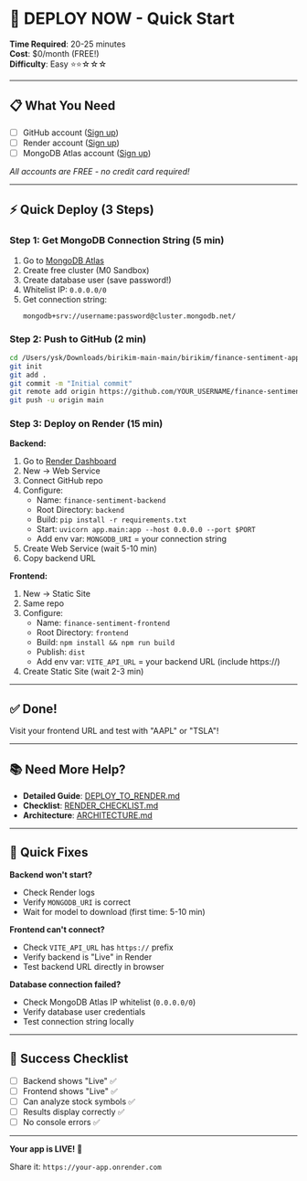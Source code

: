 # 🚀 DEPLOY NOW - Quick Start

**Time Required**: 20-25 minutes  
**Cost**: $0/month (FREE!)  
**Difficulty**: Easy ⭐⭐☆☆☆

---

## 📋 What You Need

- [ ] GitHub account ([Sign up](https://github.com/signup))
- [ ] Render account ([Sign up](https://render.com/signup))
- [ ] MongoDB Atlas account ([Sign up](https://www.mongodb.com/cloud/atlas/register))

*All accounts are FREE - no credit card required!*

---

## ⚡ Quick Deploy (3 Steps)

### Step 1: Get MongoDB Connection String (5 min)

1. Go to [MongoDB Atlas](https://www.mongodb.com/cloud/atlas/register)
2. Create free cluster (M0 Sandbox)
3. Create database user (save password!)
4. Whitelist IP: `0.0.0.0/0`
5. Get connection string:
   ```
   mongodb+srv://username:password@cluster.mongodb.net/
   ```

### Step 2: Push to GitHub (2 min)

```bash
cd /Users/ysk/Downloads/birikim-main-main/birikim/finance-sentiment-app
git init
git add .
git commit -m "Initial commit"
git remote add origin https://github.com/YOUR_USERNAME/finance-sentiment-app.git
git push -u origin main
```

### Step 3: Deploy on Render (15 min)

**Backend:**
1. Go to [Render Dashboard](https://dashboard.render.com/)
2. New → Web Service
3. Connect GitHub repo
4. Configure:
   - Name: `finance-sentiment-backend`
   - Root Directory: `backend`
   - Build: `pip install -r requirements.txt`
   - Start: `uvicorn app.main:app --host 0.0.0.0 --port $PORT`
   - Add env var: `MONGODB_URI` = your connection string
5. Create Web Service (wait 5-10 min)
6. Copy backend URL

**Frontend:**
1. New → Static Site
2. Same repo
3. Configure:
   - Name: `finance-sentiment-frontend`
   - Root Directory: `frontend`
   - Build: `npm install && npm run build`
   - Publish: `dist`
   - Add env var: `VITE_API_URL` = your backend URL (include https://)
4. Create Static Site (wait 2-3 min)

---

## ✅ Done!

Visit your frontend URL and test with "AAPL" or "TSLA"!

---

## 📚 Need More Help?

- **Detailed Guide**: [DEPLOY_TO_RENDER.md](DEPLOY_TO_RENDER.md)
- **Checklist**: [RENDER_CHECKLIST.md](RENDER_CHECKLIST.md)
- **Architecture**: [ARCHITECTURE.md](ARCHITECTURE.md)

---

## 🐛 Quick Fixes

**Backend won't start?**
- Check Render logs
- Verify `MONGODB_URI` is correct
- Wait for model to download (first time: 5-10 min)

**Frontend can't connect?**
- Check `VITE_API_URL` has `https://` prefix
- Verify backend is "Live" in Render
- Test backend URL directly in browser

**Database connection failed?**
- Check MongoDB Atlas IP whitelist (`0.0.0.0/0`)
- Verify database user credentials
- Test connection string locally

---

## 🎯 Success Checklist

- [ ] Backend shows "Live" ✅
- [ ] Frontend shows "Live" ✅
- [ ] Can analyze stock symbols ✅
- [ ] Results display correctly ✅
- [ ] No console errors ✅

---

**Your app is LIVE! 🎉**

Share it: `https://your-app.onrender.com`
